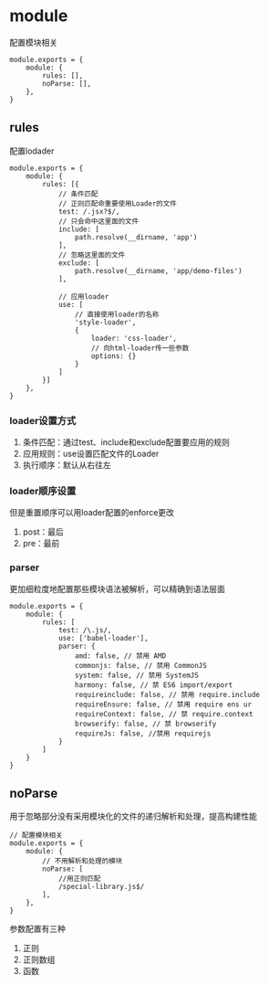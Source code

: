 # module

配置模块相关

```JS
module.exports = {
    module: {
        rules: [],
        noParse: [],
    },
}
```

## rules

配置lodader

```JS
module.exports = {
    module: {
        rules: [{
            // 条件匹配
            // 正则匹配命重要使用Loader的文件
            test: /.jsx?$/,
            // 只会命中这里面的文件
            include: [
                path.resolve(__dirname, 'app')
            ],
            // 忽略这里面的文件
            exclude: [
                path.resolve(__dirname, 'app/demo-files')
            ],

            // 应用loader
            use: [
                // 直接使用loader的名称
                'style-loader',
                {
                    loader: 'css-loader',
                    // 向html-loader传一些参数
                    options: {}
                }
            ]
        }]
    },
}
```

### loader设置方式

1. 条件匹配：通过test、include和exclude配置要应用的规则
2. 应用规则：use设置匹配文件的Loader
3. 执行顺序：默认从右往左

### loader顺序设置

但是重置顺序可以用loader配置的enforce更改
1. post：最后
2. pre：最前

### parser

更加细粒度地配置那些模块语法被解析，可以精确到语法层面

```JS
module.exports = {
    module: {
        rules: [
            test: /\.js/,
            use: ['babel-loader'],
            parser: {
                amd: false, // 禁用 AMD
                commonjs: false, // 禁用 CommonJS
                system: false, // 禁用 SystemJS
                harmony: false, // 禁 ES6 import/export
                requireinclude: false, // 禁用 require.include
                requireEnsure: false, // 禁用 require ens ur
                requireContext: false, // 禁 require.context
                browserify: false, // 禁 browserify
                requireJs: false, //禁用 requirejs
            }
        ]
    }
}
```

## noParse

用于忽略部分没有采用模块化的文件的递归解析和处理，提高构建性能

```JS
// 配置模块相关
module.exports = {
    module: {
        // 不用解析和处理的模块
        noParse: [
            //用正则匹配
            /special-library.js$/
        ],
    },
}
```

参数配置有三种
1. 正则
2. 正则数组
3. 函数

